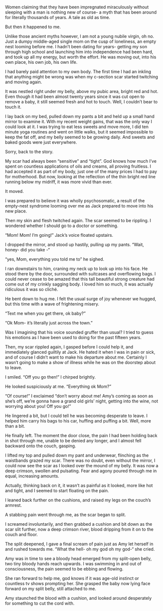   Women claiming that they have been impregnated miraculously without sleeping with a man is nothing new of course- a myth that has been around for literally thousands of years. A tale as old as time. 

But then it happened to me. 

Unlike those ancient myths however, I am not a young nubile virgin, oh no. Just a dumpy middle-aged single mom on the cusp of loneliness, an empty nest looming before me. I hadn’t been dating for years- getting my son through high school and launching him into independence had been hard, and took up all my energy, but worth the effort. He was moving out, into his own place, his own job, his own life.

I had barely paid attention to my own body. The first time I had an inkling that anything might be wrong was when my c-section scar started twitching and moving again. 

It was nestled right under my belly, above my pubic area, bright red and hot. Even though it had been almost twenty years since it was cut open to remove a baby, it still seemed fresh and hot to touch. Well, I couldn’t bear to touch it.

I lay back on my bed, pulled down my pants a bit and held up a small hand mirror to examine it. With my recent weight gains, that was the only way I could look at it. I was trying to eat less sweets and move more, I did ten minute yoga routines and went on little walks, but it seemed impossible to keep the fat off, and my belly seemed to be growing daily. And sweets and baked goods were just everywhere.

Sorry, back to the story. 

My scar had always been “sensitive” and “tight”. God knows how much I’ve spent on countless applications of oils and creams, all proving fruitless. I had accepted it as part of my body, just one of the many prices I had to pay for motherhood. But now, looking at the reflection of the thin bright red line running below my midriff, it was more vivid than ever. 

It moved. 

I was prepared to believe it was wholly psychosomatic, a result of the empty-nest syndrome looming over me as Jack prepared to move into his new place. 

Then my skin and flesh twitched again. The scar seemed to be rippling. I wondered whether I should go to a doctor or something.

“Mom! Mom! I’m going!” Jack’s voice floated upstairs.

I dropped the mirror, and stood up hastily, pulling up my pants. “Wait, honey- did you take -“

“yes, Mom, everything you told me to” he sighed. 

I ran downstairs to him, craning my neck up to look up into his face. He stood there by the door, surrounded with suitcases and overflowing bags. I could never cease to be amazed that this tall beautiful strong creature had come out of my crinkly sagging body. I loved him so much, it was actually ridiculous it was so cliché. 

He bent down to hug me. I felt the usual surge of joy whenever we hugged, but this time with a wave of frightening misery.  

“Text me when you get there, ok baby?”

“Ok Mom- it’s literally just across the town.” 

Was I imagining that his voice sounded gruffer than usual? I tried to guess his emotions as I have been used to doing for the past fifteen years. 

Then, my scar rippled again, I gasped before I could help it, and immediately glanced guiltily at Jack. He hated it when I was in pain or sick, and of course I didn’t want to make his departure about me. Certainly I wasn’t going to make a show of illness while he was on the doorstep about to leave. 

I smiled. “Off you go then!” I chirped brightly. 

He looked suspiciously at me. “Everything ok Mom?”

“Of course!” I exclaimed “don’t worry about me! Amy’s coming as soon as she’s off, we’re gonna have a grand old girls’ night, getting into the wine, not worrying about you! Off you go!”

He lingered a bit, but I could tell he was becoming desperate to leave. I helped him carry his bags to his car, huffing and puffing a bit. Well, more than a bit. 

He finally left. The moment the door close, the pain I had been holding back in shot through me, unable to be denied any longer, and I almost fell backward onto the couch, gasping. 

I lifted my top and pulled down my pant and underwear, flinching as the waistbands grazed my scar. There was no doubt, even without the mirror, I could now see the scar as I looked over the mound of my belly. It was now a deep crimson, swollen and pulsating. Fear and agony poured through me in equal, increasing amounts. 

Actually, thinking back on it, it wasn’t as painful as it looked, more like hot and tight, and I seemed to start floating on the pain. 

I leaned back further on the cushions, and raised my legs on the couch’s armrest. 

A stabbing pain went through me, as the scar began to split. 

I screamed involuntarily, and then grabbed a cushion and bit down as the scar slit further, now a deep crimson river, blood dripping from it on to the couch and floor. 

The split deepened, I gave a final scream of pain just as Amy let herself in and rushed towards me. “What the hell- oh my god oh my god-“ she cried. 

Amy was in time to see a bloody head emerged from my split-open belly, two tiny bloody hands reach upwards. I was swimming in and out of consciousness, the pain seemed to be ebbing and flowing. 

She ran forward to help me, god knows if it was age-old instinct or countless tv shows prompting her. She grasped the baby now lying face forward on my split belly, still attached to me. 

Amy staunched the blood with a cushion, and looked around desperately for something to cut the cord with.